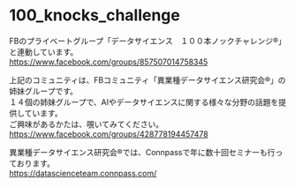 # 100_knocks_challenge

FBのプライベートグループ「データサイエンス　１００本ノックチャレンジ®」と連動しています。  
https://www.facebook.com/groups/857507014758345

上記のコミュニティは、FBコミュニティ「異業種データサイエンス研究会®」の姉妹グループです。  
１４個の姉妹グループで、AIやデータサイエンスに関する様々な分野の話題を提供しています。  
ご興味があるかたは、覗いてみてください。  
https://www.facebook.com/groups/428778194457478

異業種データサイエンス研究会®では、Connpassで年に数十回セミナーも行っております。  
https://datascienceteam.connpass.com/
